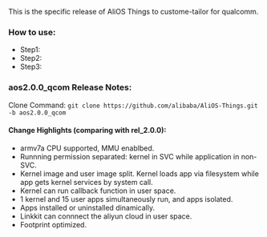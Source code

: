 This is the specific release of AliOS Things to custome-tailor for qualcomm.

### How to use:
-  Step1:
-  Step2:
-  Step3:


### aos2.0.0_qcom Release Notes:

Clone Command: ```git clone https://github.com/alibaba/AliOS-Things.git -b aos2.0.0_qcom```

#### Change Highlights (comparing with rel_2.0.0):
- armv7a CPU supported, MMU enablbed.
- Runnning permission separated: kernel in SVC while application in non-SVC.
- Kernel image and user image split. Kernel loads app via filesystem while app gets kernel services by system call.
- Kernel can run callback function in user space.
- 1 kernel and 15 user apps simultaneously run, and apps isolated.
- Apps installed or uninstalled dinamically.
- Linkkit can connnect the aliyun cloud in user space.
- Footprint optimized.
